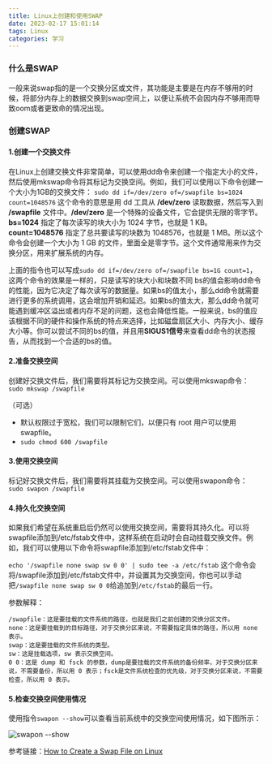 ```yaml
---
title: Linux上创建和使用SWAP
date: 2023-02-17 15:01:14
tags: Linux
categories: 学习
---
```


### 什么是SWAP
一般来说swap指的是一个交换分区或文件，其功能是主要是在内存不够用的时候，将部分内存上的数据交换到swap空间上，以便让系统不会因内存不够用而导致oom或者更致命的情况出现。
<!--more-->
### 创建SWAP
#### 1.创建一个交换文件
在Linux上创建交换文件非常简单，可以使用dd命令来创建一个指定大小的文件，然后使用mkswap命令将其标记为交换空间。例如，我们可以使用以下命令创建一个大小为1GB的交换文件：
``sudo dd if=/dev/zero of=/swapfile bs=1024 count=1048576``
这个命令的意思是用 dd 工具从 **/dev/zero** 读取数据，然后写入到 **/swapfile** 文件中。**/dev/zero** 是一个特殊的设备文件，它会提供无限的零字节。**bs=1024** 指定了每次读写的块大小为 1024 字节，也就是 1 KB。**count=1048576** 指定了总共要读写的块数为 1048576，也就是 1 MB。所以这个命令会创建一个大小为 1 GB 的文件，里面全是零字节。这个文件通常用来作为交换分区，用来扩展系统的内存。

上面的指令也可以写成``sudo dd if=/dev/zero of=/swapfile bs=1G count=1``，这两个命令的效果是一样的，只是读写的块大小和块数不同
bs的值会影响dd命令的性能，因为它决定了每次读写的数据量。如果bs的值太小，那么dd命令就需要进行更多的系统调用，这会增加开销和延迟。如果bs的值太大，那么dd命令就可能遇到缓冲区溢出或者内存不足的问题，这也会降低性能。一般来说，bs的值应该根据不同的硬件和操作系统的特点来选择，比如磁盘扇区大小、内存大小、缓存大小等。你可以尝试不同的bs的值，并且用**SIGUS1信号**来查看dd命令的状态报告，从而找到一个合适的bs的值。


#### 2.准备交换空间
创建好交换文件后，我们需要将其标记为交换空间。可以使用mkswap命令：
``sudo mkswap /swapfile``

（可选）
- 默认权限过于宽松，我们可以限制它们，以便只有 root 用户可以使用 swapfile。
- ``sudo chmod 600 /swapfile``

#### 3.使用交换空间
标记好交换文件后，我们需要将其挂载为交换空间。可以使用swapon命令：
``sudo swapon /swapfile``

#### 4.持久化交换空间
如果我们希望在系统重启后仍然可以使用交换空间，需要将其持久化。可以将swapfile添加到/etc/fstab文件中，这样系统在启动时会自动挂载交换文件。例如，我们可以使用以下命令将swapfile添加到/etc/fstab文件中：

``echo '/swapfile none swap sw 0 0' | sudo tee -a /etc/fstab``
这个命令会将/swapfile添加到/etc/fstab文件中，并设置其为交换空间，你也可以手动把``/swapfile none swap sw 0 0``给追加到``/etc/fstab``的最后一行。

参数解释：
```
/swapfile：这是要挂载的文件系统的路径，也就是我们之前创建的交换分区文件。
none：这是要挂载到的目标路径，对于交换分区来说，不需要指定具体的路径，所以用 none 表示。
swap：这是要挂载的文件系统的类型。
sw：这是挂载选项，sw 表示交换空间。
0 0：这是 dump 和 fsck 的参数，dump是要挂载的文件系统的备份频率，对于交换分区来说，不需要备份，所以用 0 表示；fsck是文件系统检查的优先级，对于交换分区来说，不需要检查，所以用 0 表示。
```

#### 5.检查交换空间使用情况
使用指令``swapon --show``可以查看当前系统中的交换空间使用情况，如下图所示：

![swapon --show](https://hiroshi-typota.oss-cn-chengdu.aliyuncs.com/img/swapon--show.png)


参考链接：[How to Create a Swap File on Linux](https://www.howtogeek.com/455981/how-to-create-a-swap-file-on-linux/)